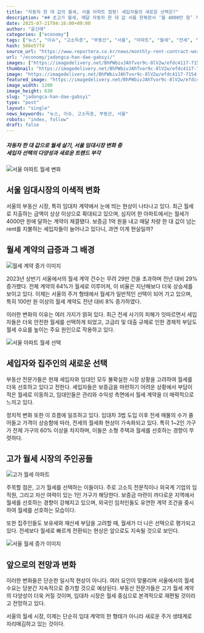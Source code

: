 ```yaml
---
title: "자동차 한 대 값의 월세, 서울 아파트 점령! 세입자들의 새로운 선택은?"
description: "## 초고가 월세, 매달 자동차 한 대 값 서울 한복판서 ‘월 4000만 원’ 계약 ..."
date: 2025-07-21T04:16:00+09:00
author: "윤신애"
categories: ["economy"]
tags: ["뉴스", "이슈", "고소득층", "부동산", "서울", "아파트", "월세", "전세", "초고가 월세", "럭셔리렌트트렌드", "서울부동산재편성"]
hash: 566e57fd
source_url: "https://www.reportera.co.kr/news/monthly-rent-contract-worth-40-million-won/"
url: "/economy/jadongca-han-dae-gabsyi/"
images: ["https://imagedelivery.net/BhPWbivJAhTvor9c-8lV2w/efdc4117-7154-43de-adac-880c090b0200/public", "https://imagedelivery.net/BhPWbivJAhTvor9c-8lV2w/67744023-b132-4f38-47be-b6ce80722600/public", "https://imagedelivery.net/BhPWbivJAhTvor9c-8lV2w/f218d39c-df55-4325-ced7-71b22a013f00/public", "https://imagedelivery.net/BhPWbivJAhTvor9c-8lV2w/8699a445-d8c3-4ec3-7695-7ea7c7731100/public", "https://imagedelivery.net/BhPWbivJAhTvor9c-8lV2w/ba953405-88d4-44ce-4925-ffee61e3be00/public"]
thumbnail: "https://imagedelivery.net/BhPWbivJAhTvor9c-8lV2w/efdc4117-7154-43de-adac-880c090b0200/public"
image: "https://imagedelivery.net/BhPWbivJAhTvor9c-8lV2w/efdc4117-7154-43de-adac-880c090b0200/public"
featured_image: "https://imagedelivery.net/BhPWbivJAhTvor9c-8lV2w/efdc4117-7154-43de-adac-880c090b0200/public"
image_width: 1200
image_height: 630
slug: "jadongca-han-dae-gabsyi"
type: "post"
layout: "single"
news_keywords: "뉴스, 이슈, 고소득층, 부동산, 서울"
robots: "index, follow"
draft: false
---
```


##### **자동차 한 대 값으로 월세 살기, 서울 임대시장 변화 중**<br>**세입자 선택의 다양성과 새로운 트렌드 부각**

![서울 아파트 월세 변화](https://imagedelivery.net/BhPWbivJAhTvor9c-8lV2w/efdc4117-7154-43de-adac-880c090b0200/public)


## 서울 임대시장의 이색적 변화

서울의 부동산 시장, 특히 임대차 계약에서 눈에 띄는 현상이 나타나고 있다. 최근 월세로 지출하는 금액이 상상 이상으로 확대되고 있으며, 심지어 한 아파트에서는 월세가 4000만 원에 달하는 계약이 체결됐다. 보증금 1억 원을 내고 매달 차량 한 대 값이 넘는 rent를 지불하는 세입자들이 늘어나고 있다니, 과연 이게 현실일까?

## 월세 계약의 급증과 그 배경

![월세 계약 증가 이미지](https://imagedelivery.net/BhPWbivJAhTvor9c-8lV2w/67744023-b132-4f38-47be-b6ce80722600/public)


2023년 상반기 서울에서의 월세 계약 건수는 무려 29만 건을 초과하며 전년 대비 29% 증가했다. 전체 계약의 64%가 월세로 이루어져, 이 비율은 지난해보다 더욱 상승세를 보이고 있다. 이제는 서울의 주거 형태에서 월세가 일반적인 선택이 되어 가고 있으며, 특히 100만 원 이상의 월세 계약도 전년 대비 8% 증가하였다.

이러한 변화의 이유는 여러 가지가 얽혀 있다. 최근 전세 사기의 피해가 잇따르면서 세입자들은 더욱 안전한 월세를 선택하게 되었고, 고금리 및 대출 규제로 인한 경제적 부담도 월세 수요를 높이는 주요 원인으로 작용하고 있다.

![서울 아파트 월세 선택](https://imagedelivery.net/BhPWbivJAhTvor9c-8lV2w/ba953405-88d4-44ce-4925-ffee61e3be00/public)


## 세입자와 집주인의 새로운 선택

부동산 전문가들은 현재 세입자와 임대인 모두 불확실한 시장 상황을 고려하여 월세를 더욱 선호하고 있다고 전한다. 세입자들은 보증금을 마련하기 어려운 상황에서 부담이 적은 월세로 이동하고, 임대인들은 관리와 수익성 측면에서 월세 계약을 더 매력적으로 느끼고 있다.

정치적 변화 또한 이 흐름에 일조하고 있다. 임대차 3법 도입 이후 전세 매물의 수가 줄어들고 가격이 상승함에 따라, 전세의 월세화 현상이 가속화되고 있다. 특히 1~2인 가구가 전체 가구의 60% 이상을 차지하며, 이들은 소형 주택과 월세를 선호하는 경향이 뚜렷하다.

## 고가 월세 시장의 주인공들

![고가 월세 아파트](https://imagedelivery.net/BhPWbivJAhTvor9c-8lV2w/f218d39c-df55-4325-ced7-71b22a013f00/public)


주목할 점은, 고가 월세를 선택하는 이들이다. 주로 고소득 전문직이나 외국계 기업의 임직원, 그리고 자산 여력이 있는 1인 가구가 해당한다. 보증금 마련이 까다로운 지역에서 월세를 선호하는 경향이 강해지고 있으며, 외국인 임차인들도 유연한 계약 조건을 중시하여 월세를 선호하는 모습이다.

또한 집주인들도 보유세와 재산세 부담을 고려할 때, 월세가 더 나은 선택으로 평가되고 있다. 전세보다 월세로 빠르게 전환되는 현상은 앞으로도 지속될 것으로 보인다.

![서울 월세 증가 이미지](https://imagedelivery.net/BhPWbivJAhTvor9c-8lV2w/8699a445-d8c3-4ec3-7695-7ea7c7731100/public)


## 앞으로의 전망과 변화

이러한 변화들은 단순한 일시적 현상이 아니다. 여러 요인이 맞물리며 서울에서의 월세 수요는 당분간 지속적으로 증가할 것으로 예상된다. 부동산 전문가들은 고가 월세 계약의 다양성이 더욱 커질 것이며, 임대차 시장은 월세 중심으로 본격적으로 재편될 것이라고 전망하고 있다.

서울의 월세 시장, 이제는 단순히 임대 계약의 한 형태가 아니라 새로운 주거 생태계로 자리매김하고 있는 것이다.
